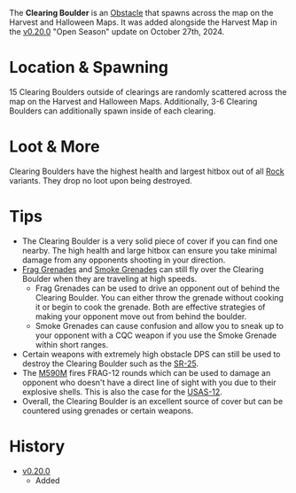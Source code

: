 The **Clearing Boulder** is an [Obstacle](/obstacles) that spawns across the map on the Harvest and Halloween Maps. It was added alongside the Harvest Map in the [v0.20.0](https://github.com/HasangerGames/suroi/releases/tag/v0.20.0) "Open Season" update on October 27th, 2024. 
# Location & Spawning

15 Clearing Boulders outside of clearings are randomly scattered across the map on the Harvest and Halloween Maps. Additionally, 3-6 Clearing Boulders can additionally spawn inside of each clearing.

# Loot & More

Clearing Boulders have the highest health and largest hitbox out of all [Rock](/obstacles/rock) variants. They drop no loot upon being destroyed.

# Tips

- The Clearing Boulder is a very solid piece of cover if you can find one nearby. The high health and large hitbox can ensure you take minimal damage from any opponents shooting in your direction.
- [Frag Grenades](/weapons/throwables/frag_grenade) and [Smoke Grenades](/weapons/throwables/smoke_grenade) can still fly over the Clearing Boulder when they are traveling at high speeds.
  - Frag Grenades can be used to drive an opponent out of behind the Clearing Boulder. You can either throw the grenade without cooking it or begin to cook the grenade. Both are effective strategies of making your opponent move out from behind the boulder.
  - Smoke Grenades can cause confusion and allow you to sneak up to your opponent with a CQC weapon if you use the Smoke Grenade within short ranges.
- Certain weapons with extremely high obstacle DPS can still be used to destroy the Clearing Boulder such as the [SR-25](/weapons/guns/sr25).
- The [M590M](/weapons/guns/m590m) fires FRAG-12 rounds which can be used to damage an opponent who doesn't have a direct line of sight with you due to their explosive shells. This is also the case for the [USAS-12](/weapons/guns/usas12).
- Overall, the Clearing Boulder is an excellent source of cover but can be countered using grenades or certain weapons.

# History
- [v0.20.0](https://github.com/HasangerGames/suroi/releases/tag/v0.20.0)
  - Added 